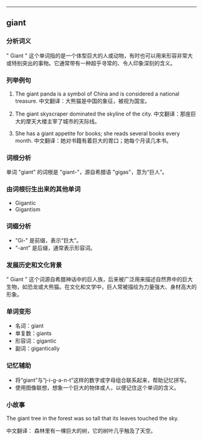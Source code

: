 
---------------
## giant
### 分析词义
" Giant " 这个单词指的是一个体型巨大的人或动物，有时也可以用来形容非常大或特别突出的事物。它通常带有一种超乎寻常的、令人印象深刻的含义。

### 列举例句
1. The giant panda is a symbol of China and is considered a national treasure.
   中文翻译：大熊猫是中国的象征，被视为国宝。

2. The giant skyscraper dominated the skyline of the city.
   中文翻译：那座巨大的摩天大楼主宰了城市的天际线。

3. She has a giant appetite for books; she reads several books every month.
   中文翻译：她对书籍有着巨大的胃口；她每个月读几本书。

### 词根分析
单词 "giant" 的词根是 "giant-"，源自希腊语 "gigas"，意为“巨人”。

### 由词根衍生出来的其他单词
- Gigantic
- Gigantism

### 词缀分析
- "Gi-" 是前缀，表示“巨大”。
- "-ant" 是后缀，通常表示形容词。

### 发展历史和文化背景
" Giant " 这个词源自希腊神话中的巨人族，后来被广泛用来描述自然界中的巨大生物，如恐龙或大熊猫。在文化和文学中，巨人常被描绘为力量强大、身材高大的形象。

### 单词变形
- 名词：giant
- 单复数：giants
- 形容词：gigantic
- 副词：gigantically

### 记忆辅助
- 将“giant”与“j-i-g-a-n-t”这样的数字或字母组合联系起来，帮助记忆拼写。
- 使用图像联想，想象一个巨大的物体或人，以便记住这个单词的含义。

### 小故事
The giant tree in the forest was so tall that its leaves touched the sky.

中文翻译：
森林里有一棵巨大的树，它的树叶几乎触及了天空。

